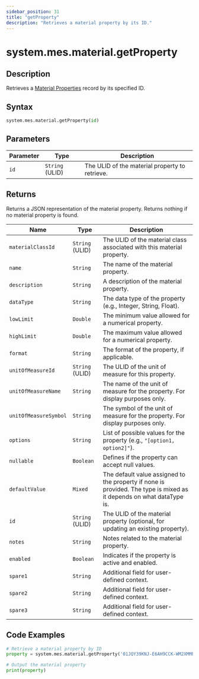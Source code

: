 ```yaml
---
sidebar_position: 31
title: "getProperty"
description: "Retrieves a material property by its ID."
---
```


# system.mes.material.getProperty

## Description

Retrieves a [Material Properties](../../data-model/material-model/material-property) record by its specified ID.

## Syntax

```python
system.mes.material.getProperty(id)
```

## Parameters

| Parameter | Type            | Description                                    |
| --------- | --------------- | ---------------------------------------------- |
| `id`      | `String` (ULID) | The ULID of the material property to retrieve. |

## Returns

Returns a JSON representation of the material property. Returns nothing if no material property is found.

| Name                  | Type            | Description                                                                                                          |
| --------------------- | --------------- | -------------------------------------------------------------------------------------------------------------------- |
| `materialClassId`     | `String` (ULID) | The ULID of the material class associated with this material property.                                               |
| `name`                | `String`        | The name of the material property.                                                                                   |
| `description`         | `String`        | A description of the material property.                                                                              |
| `dataType`            | `String`        | The data type of the property (e.g., Integer, String, Float).                                                        |
| `lowLimit`            | `Double`        | The minimum value allowed for a numerical property.                                                                  |
| `highLimit`           | `Double`        | The maximum value allowed for a numerical property.                                                                  |
| `format`              | `String`        | The format of the property, if applicable.                                                                           |
| `unitOfMeasureId`     | `String` (ULID) | The ULID of the unit of measure for this property.                                                                   |
| `unitOfMeasureName`   | `String`        | The name of the unit of measure for the property. For display purposes only.                                         |
| `unitOfMeasureSymbol` | `String`        | The symbol of the unit of measure for the property. For display purposes only.                                       |
| `options`             | `String`        | List of possible values for the property (e.g., `"[option1, option2]"`).                                             |
| `nullable`            | `Boolean`       | Defines if the property can accept null values.                                                                      |
| `defaultValue`        | `Mixed`         | The default value assigned to the property if none is provided. The type is mixed as it depends on what dataType is. |
| `id`                  | `String` (ULID) | The ULID of the material property (optional, for updating an existing property).                                     |
| `notes`               | `String`        | Notes related to the material property.                                                                              |
| `enabled`             | `Boolean`       | Indicates if the property is active and enabled.                                                                     |
| `spare1`              | `String`        | Additional field for user-defined context.                                                                           |
| `spare2`              | `String`        | Additional field for user-defined context.                                                                           |
| `spare3`              | `String`        | Additional field for user-defined context.                                                                           |

## Code Examples

```python
# Retrieve a material property by ID
property = system.mes.material.getProperty('01JQY39KNJ-E6AH9CCK-WM2XMMRW')

# Output the material property
print(property)
```
